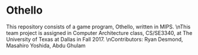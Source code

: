 # Othello

This repository consists of a game program, Othello, written in MIPS.
\nThis team project is assigned in Computer Architecture class, CS/SE3340, at The University of Texas at Dallas in Fall 2017.
\nContributors: Ryan Desmond, Masahiro Yoshida, Abdu Ghulam
